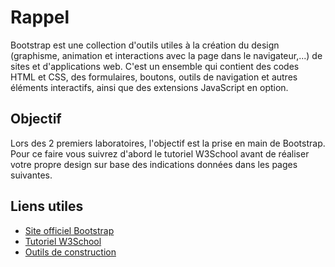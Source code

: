 # Rappel

Bootstrap est une collection d'outils utiles à la création du design (graphisme, animation et interactions avec la page dans le navigateur,...) de sites et d'applications web. C'est un ensemble qui contient des codes HTML et CSS, des formulaires, boutons, outils de navigation et autres éléments interactifs, ainsi que des extensions JavaScript en option. 

## Objectif

Lors des 2 premiers laboratoires, l'objectif est la prise en main de Bootstrap. Pour ce faire vous suivrez d'abord le tutoriel W3School avant de réaliser votre propre design sur base des indications données dans les pages suivantes.

## Liens utiles

- [Site officiel Bootstrap](https://getbootstrap.com/)
- [Tutoriel W3School](https://www.w3schools.com/bootstrap4/default.asp)
- [Outils de construction](https://www.layoutit.com/build)